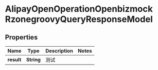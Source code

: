 

# AlipayOpenOperationOpenbizmockRzonegroovyQueryResponseModel


## Properties

| Name | Type | Description | Notes |
|------------ | ------------- | ------------- | -------------|
|**result** | **String** | 测试 |  |



